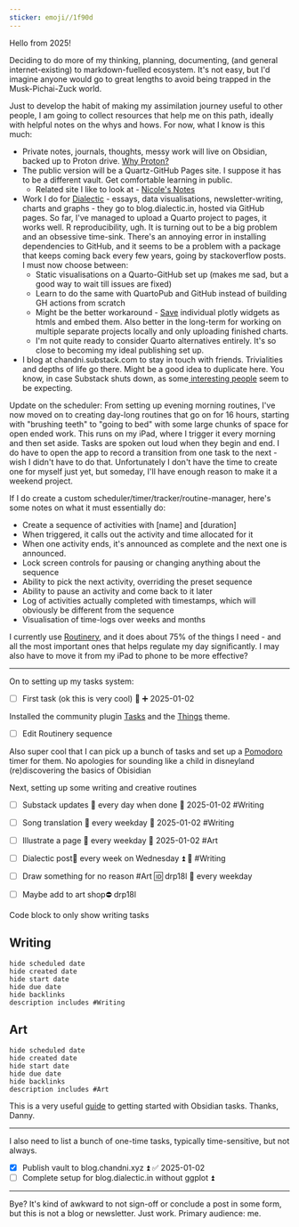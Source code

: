 ```yaml
---
sticker: emoji//1f90d
---
```

Hello from 2025! 

Deciding to do more of my thinking, planning, documenting, (and general internet-existing) to markdown-fuelled ecosystem. It's not easy, but I'd imagine anyone would go to great lengths to avoid being trapped in the Musk-Pichai-Zuck world.

Just to develop the habit of making my assimilation journey useful to other people, I am going to collect resources that help me on this path, ideally with helpful notes on the whys and hows. For now, what I know is this much:
- Private notes, journals, thoughts, messy work will live on Obsidian, backed up to Proton drive. [Why Proton?](https://proton.me/about)
- The public version will be a Quartz-GitHub Pages site. I suppose it has to be a different vault. Get comfortable learning in public.
	- Related site I like to look at - [Nicole's Notes](https://notes.nicolevanderhoeven.com/Fork+My+Brain)
- Work I do for [Dialectic](https://dialectic.in/) - essays, data visualisations, newsletter-writing, charts and graphs - they go to blog.dialectic.in, hosted via GitHub pages. So far, I've managed to upload a Quarto project to pages, it works well. R reproducibility, ugh. It is turning out to be a big problem and an obsessive time-sink. There's an annoying error in installing dependencies to GitHub, and it seems to be a problem with a package that keeps coming back every few years, going by stackoverflow posts. I must now choose between:
	- Static visualisations on a Quarto-GitHub set up (makes me sad, but a good way to wait till issues are fixed)
	- Learn to do the same with QuartoPub and GitHub instead of building GH actions from scratch
	- Might be the better workaround - [Save](https://plotly-r.com/saving) individual plotly widgets as htmls and embed them. Also better in the long-term for working on multiple separate projects locally and only uploading finished charts. 
	- I'm not quite ready to consider Quarto alternatives entirely. It's so close to becoming my ideal publishing set up. 
- I blog at chandni.substack.com to stay in touch with friends. Trivialities and depths of life go there. Might be a good idea to duplicate here. You know, in case Substack shuts down, as some[ interesting people](https://tedium.co/thank-you/) seem to be expecting.


Update on the scheduler: From setting up evening morning routines, I've now moved on to creating day-long routines that go on for 16 hours, starting with "brushing teeth" to "going to bed" with some large chunks of space for open ended work. This runs on my iPad, where I trigger it every morning and then set aside. Tasks are spoken out loud when they begin and end. I do have to open the app to record a transition from one task to the next - wish I didn't have to do that. Unfortunately I don't have the time to create one for myself just yet, but someday, I'll have enough reason to make it a weekend project. 

If I do create a custom scheduler/timer/tracker/routine-manager, here's some notes on what it must essentially do:
- Create a sequence of activities with [name] and [duration]
- When triggered, it calls out the activity and time allocated for it 
- When one activity ends, it's announced as complete and the next one is announced.
- Lock screen controls for pausing or changing anything about the sequence
- Ability to pick the next activity, overriding the preset sequence
- Ability to pause an activity and come back to it later
- Log of activities actually completed with timestamps, which will obviously be different from the sequence
- Visualisation of time-logs over weeks and months

I currently use [Routinery](https://routinery.app/), and it does about 75% of the things I need - and all the most important ones that helps regulate my day significantly. I may also have to move it from my iPad to phone to be more effective?

---

On to setting up my tasks system:
- [ ] First task (ok this is very cool) 🔼 ➕ 2025-01-02 

Installed the community plugin [Tasks](https://publish.obsidian.md/tasks/Introduction) and the [Things](https://publish.obsidian.md/tasks/Getting+Started/Statuses) theme.
- [ ] Edit Routinery sequence  

Also super cool that I can pick up a bunch of tasks and set up a [Pomodoro](https://obsidian.md/plugins?id=pomodoro-timer) timer for them. No apologies for sounding like a child in disneyland (re)discovering the basics of Obisidian

Next, setting up some writing and creative routines
- [ ] Substack updates 🔁 every day when done 🛫 2025-01-02 #Writing
- [ ] Song translation 🔁 every weekday 🛫 2025-01-02 #Writing
- [ ] Illustrate a page 🔁 every weekday  🛫 2025-01-02 #Art
- [ ] Dialectic post🔁 every week on Wednesday ⏫ 📅  #Writing 
- [ ] Draw something for no reason #Art 🆔 drp18l 🔁 every weekday
- [ ] Maybe add to art shop⛔ drp18l


Code block to only show writing tasks
## Writing 
``` tasks
hide scheduled date
hide created date
hide start date
hide due date
hide backlinks
description includes #Writing 
```
## Art
``` tasks
hide scheduled date
hide created date
hide start date
hide due date
hide backlinks
description includes #Art 
```

This is a very useful [guide](https://youtu.be/quXNtjTe5WE?si=8rC1E-ab69xduzWU) to getting started with Obsidian tasks. Thanks, Danny.

---

I also need to list a bunch of one-time tasks, typically time-sensitive, but not always. 
- [x] Publish vault to blog.chandni.xyz ⏫ ✅ 2025-01-02
- [ ] Complete setup for blog.dialectic.in without ggplot ⏫ 

---
Bye? It's kind of awkward to not sign-off or conclude a post in some form, but this is not a blog or newsletter. Just work. Primary audience: me. 